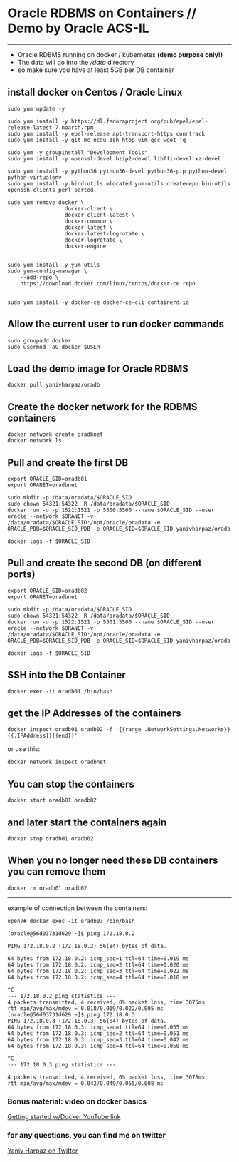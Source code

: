 # Oracle RDBMS on Containers // Demo by Oracle ACS-IL
---
- Oracle RDBMS running on docker / kubernetes **(demo purpose only!)**
- The data will go into the */data* directory
- so make sure you have at least 5GB per DB container  
  

## install docker on Centos / Oracle Linux

```
sudo yum update -y

sudo yum install -y https://dl.fedoraproject.org/pub/epel/epel-release-latest-7.noarch.rpm
sudo yum install -y epel-release apt-transport-https conntrack 
sudo yum install -y git mc ncdu zsh htop vim gcc wget jq

sudo yum -y groupinstall "Development Tools"
sudo yum install -y openssl-devel bzip2-devel libffi-devel xz-devel

sudo yum install -y python36 python36-devel python36-pip python-devel python-virtualenv
sudo yum install -y bind-utils mlocated yum-utils createrepo bin-utils openssh-clients perl parted

sudo yum remove docker \
                  docker-client \
                  docker-client-latest \
                  docker-common \
                  docker-latest \
                  docker-latest-logrotate \
                  docker-logrotate \
                  docker-engine
 
 
sudo yum install -y yum-utils
sudo yum-config-manager \
    --add-repo \
    https://download.docker.com/linux/centos/docker-ce.repo


sudo yum install -y docker-ce docker-ce-cli containerd.io
```

## Allow the current user to run docker commands
```
sudo groupadd docker
sudo usermod -aG docker $USER
```
## Load the demo image for Oracle RDBMS
```
docker pull yanivharpaz/oradb
```   

## Create the docker network for the RDBMS containers
```
docker network create oradbnet
docker network ls
```

## Pull and create the first DB
```
export ORACLE_SID=oradb01
export ORANET=oradbnet

sudo mkdir -p /data/oradata/$ORACLE_SID
sudo chown 54321:54322 -R /data/oradata/$ORACLE_SID
docker run -d -p 1521:1521 -p 5500:5500 --name $ORACLE_SID --user oracle --network $ORANET -v /data/oradata/$ORACLE_SID:/opt/oracle/oradata -e ORACLE_PDB=$ORACLE_SID_PDB -e ORACLE_SID=$ORACLE_SID yanivharpaz/oradb

docker logs -f $ORACLE_SID
```

## Pull and create the second DB (on different ports)
```
export ORACLE_SID=oradb02
export ORANET=oradbnet

sudo mkdir -p /data/oradata/$ORACLE_SID
sudo chown 54321:54322 -R /data/oradata/$ORACLE_SID
docker run -d -p 1522:1521 -p 5501:5500 --name $ORACLE_SID --user oracle --network $ORANET -v /data/oradata/$ORACLE_SID:/opt/oracle/oradata -e ORACLE_PDB=$ORACLE_SID_PDB -e ORACLE_SID=$ORACLE_SID yanivharpaz/oradb

docker logs -f $ORACLE_SID
```

## SSH into the DB Container
```
docker exec -it oradb01 /bin/bash
```
## get the IP Addresses of the containers
```
docker inspect oradb01 oradb02 -f '{{range .NetworkSettings.Networks}}{{.IPAddress}}{{end}}'
```  
or use this:    
```
docker network inspect oradbnet
```

## You can stop the containers
```
docker start oradb01 oradb02
```
## and later start the containers again
```
docker stop oradb01 oradb02
```

## When you no longer need these DB containers you can remove them
```
docker rm oradb01 oradb02
```

---
example of connection between the containers:  
```
open7# docker exec -it oradb07 /bin/bash
```

```
[oracle@56d03731d629 ~]$ ping 172.18.0.2

PING 172.18.0.2 (172.18.0.2) 56(84) bytes of data.

64 bytes from 172.18.0.2: icmp_seq=1 ttl=64 time=0.019 ms  
64 bytes from 172.18.0.2: icmp_seq=2 ttl=64 time=0.020 ms  
64 bytes from 172.18.0.2: icmp_seq=3 ttl=64 time=0.022 ms  
64 bytes from 172.18.0.2: icmp_seq=4 ttl=64 time=0.018 ms  

^C  
--- 172.18.0.2 ping statistics ---  
4 packets transmitted, 4 received, 0% packet loss, time 3075ms  
rtt min/avg/max/mdev = 0.018/0.019/0.022/0.005 ms  
[oracle@56d03731d629 ~]$ ping 172.18.0.3  
PING 172.18.0.3 (172.18.0.3) 56(84) bytes of data.  
64 bytes from 172.18.0.3: icmp_seq=1 ttl=64 time=0.055 ms  
64 bytes from 172.18.0.3: icmp_seq=2 ttl=64 time=0.051 ms  
64 bytes from 172.18.0.3: icmp_seq=3 ttl=64 time=0.042 ms  
64 bytes from 172.18.0.3: icmp_seq=4 ttl=64 time=0.050 ms  

^C  
--- 172.18.0.3 ping statistics ---  

4 packets transmitted, 4 received, 0% packet loss, time 3078ms
rtt min/avg/max/mdev = 0.042/0.049/0.055/0.008 ms  
```
### Bonus material: video on docker basics  
[Getting started w/Docker YouTube link](https://youtu.be/iqqDU2crIEQ)

### for any questions, you can find me on twitter
[Yaniv Harpaz on Twitter](www.twitter.com/w1025)

